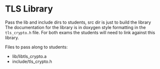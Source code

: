 # TLS Library

Pass the lib and include dirs to students, src dir is just to build the library
The documentation for the library is in doxygen style formatting in the `tls_crypto.h` file.
For both exams the students will need to link against this library.

Files to pass along to students:

- lib/libtls\_crypto.a
- include/tls\_crypto.h

